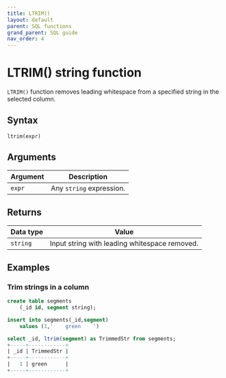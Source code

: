 ```yaml
---
title: LTRIM()
layout: default
parent: SQL functions
grand_parent: SQL guide
nav_order: 4
---
```


# LTRIM() string function

`LTRIM()` function removes leading whitespace from a specified string in the selected column.

## Syntax

```
ltrim(expr)
```

## Arguments

| Argument | Description |
|---|---|
| `expr` | Any `string` expression. |

## Returns

| Data type | Value |
|---|---|
| `string` | Input string with leading whitespace removed. |

## Examples

### Trim strings in a column

```sql
create table segments
    (_id id, segment string);

insert into segments(_id,segment)
    values (1,'    green    ')

select _id, ltrim(segment) as TrimmedStr from segments;
+-----+------------+
| _id | TrimmedStr |
+-----+------------+
|   1 | green      |
+-----+------------+
```
